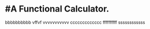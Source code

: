 <h1>#A Functional Calculator.</h1> bbbbbbbbbb
vffvf
vvvvvvvvvvv
ccccccccccccc
ffffffffff
ssssssssssss
